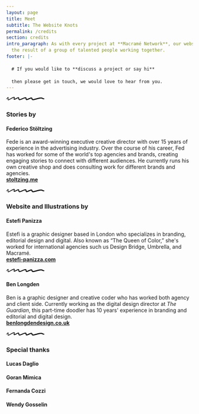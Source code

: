 ```yaml
---
layout: page
title: Meet 
subtitle: The Website Knots
permalink: /credits
section: credits
intro_paragraph: As with every project at **Macramé Network**, our website is
  the result of a group of talented people working together.
footer: |-
  
  # If you would like to **discuss a project or say hi**

  then please get in touch, we would love to hear from you.
---
```

![](/assets/img/uploads/squiggle-1.png)

### **Stories by**

#### **Federico Stöltzing**

Fede is an award-winning executive creative director with over 15 years of experience in the advertising industry.
Over the course of his career, Fed has worked for some of the world's top agencies and brands, creating engaging stories to connect with different audiences.
He currently runs his own creative shop and does consulting work for different brands and agencies.<br/>
**[stoltzing.me](http://stoltzing.me)**

![](/assets/img/uploads/squiggle-1.png)

### Website and Illustrations by

#### **Estefi Panizza**

Estefi is a graphic designer based in London who specializes in branding, editorial design and digital.
Also known as “The Queen of Color,” she's worked for international agencies such us Design Bridge, Umbrella, and Macramé.<br/>
**[estefi-panizza.com](http://estefi-panizza.com)**

![](/assets/img/uploads/squiggle-1.png)

#### **Ben Longden**

Ben is a graphic designer and creative coder who has worked both agency and client side. Currently working as the digital design director at *The Guardian*, this part-time doodler has 10 years' experience in branding and editorial and digital design.<br/>
**[benlongdendesign.co.uk](http://benlongdendesign.co.uk)**

![](/assets/img/uploads/squiggle-1.png)

### **Special thanks**

#### **Lucas Daglio**

#### **Goran Mimica**

#### **Fernanda Cozzi**

#### **Wendy Gosselin**
